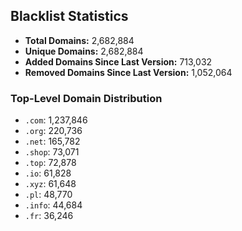 ## Blacklist Statistics

- **Total Domains:** 2,682,884
- **Unique Domains:** 2,682,884
- **Added Domains Since Last Version:** 713,032
- **Removed Domains Since Last Version:** 1,052,064

### Top-Level Domain Distribution

-  `.com`: 1,237,846
-  `.org`: 220,736
-  `.net`: 165,782
-  `.shop`: 73,071
-  `.top`: 72,878
-  `.io`: 61,828
-  `.xyz`: 61,648
-  `.pl`: 48,770
-  `.info`: 44,684
-  `.fr`: 36,246

